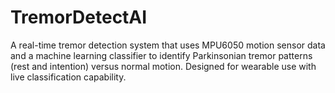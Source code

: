 # TremorDetectAI
A real-time tremor detection system that uses MPU6050 motion sensor data and a machine learning classifier to identify Parkinsonian tremor patterns (rest and intention) versus normal motion. Designed for wearable use with live classification capability.
